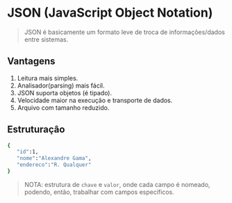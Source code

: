 # JSON (JavaScript Object Notation)

> JSON é basicamente um formato leve de troca de informações/dados entre sistemas.

## Vantagens
1. Leitura mais simples.
2. Analisador(parsing) mais fácil.
3. JSON suporta objetos (é tipado).
4. Velocidade maior na execução e transporte de dados.
5. Arquivo com tamanho reduzido.

## Estruturaçâo
```bash
{
   "id":1,
   "nome":"Alexandre Gama",
   "endereco":"R. Qualquer"
}
```
>NOTA: estrutura de ```chave``` e ```valor```, onde cada campo é nomeado, podendo, então, trabalhar com campos específicos.
